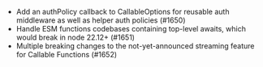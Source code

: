 - Add an authPolicy callback to CallableOptions for reusable auth middleware as well as helper auth policies (#1650)
- Handle ESM functions codebases containing top-level awaits, which would break in node 22.12+ (#1651)
- Multiple breaking changes to the not-yet-announced streaming feature for Callable Functions (#1652)

